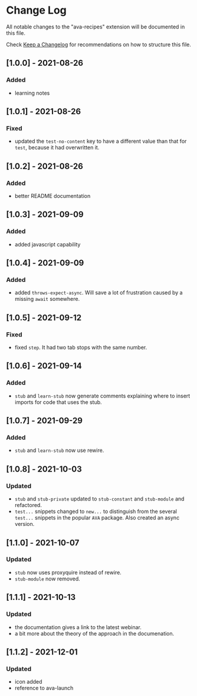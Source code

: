# Change Log

All notable changes to the "ava-recipes" extension will be documented in this file.

Check [Keep a Changelog](http://keepachangelog.com/) for recommendations on how to structure this file.

## [1.0.0] - 2021-08-26

### Added

- learning notes

## [1.0.1] - 2021-08-26

### Fixed

- updated the `test-no-content` key to have a different value than that for `test`, because it had overwritten it.

## [1.0.2] - 2021-08-26

### Added

- better README documentation

## [1.0.3] - 2021-09-09

### Added

- added javascript capability

## [1.0.4] - 2021-09-09

### Added

- added `throws-expect-async`. Will save a lot of frustration caused by a missing `await` somewhere.

## [1.0.5] - 2021-09-12

### Fixed

- fixed `step`. It had two tab stops with the same number.

## [1.0.6] - 2021-09-14

### Added

- `stub` and `learn-stub` now generate comments explaining where to insert imports for code that uses the stub.

## [1.0.7] - 2021-09-29

### Added

- `stub` and `learn-stub` now use rewire.

## [1.0.8] - 2021-10-03

### Updated

- `stub` and `stub-private` updated to `stub-constant` and `stub-module` and refactored.
- `test...` snippets changed to `new...` to distinguish from the several `test...` snippets in the popular `AVA` package.  Also created an async version.

## [1.1.0] - 2021-10-07

### Updated

- `stub` now uses proxyquire instead of rewire.
- `stub-module` now removed.

## [1.1.1] - 2021-10-13

### Updated

- the documentation gives a link to the latest webinar.
- a bit more about the theory of the approach in the documenation.

## [1.1.2] - 2021-12-01

### Updated

- icon added
- reference to ava-launch
